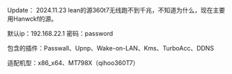 Update：
2024.11.23 lean的源360t7无线跑不到千兆，不知道为什么，现在主要用Hanwckf的源。


默认ip：192.168.22.1 密码：password

包含的插件：Passwall、Upnp、Wake-on-LAN、Kms、TurboAcc、DDNS

适配机型：x86_x64、MT798X（qihoo360T7）
